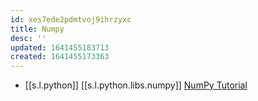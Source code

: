 ```yaml
---
id: xes7ede2pdmtvoj9ihrzyxc
title: Numpy
desc: ''
updated: 1641455183713
created: 1641455173363
---
```



- [[s.l.python]] [[s.l.python.libs.numpy]] [NumPy Tutorial](https://youtube.com/playlist?list=PLhTjy8cBISEpTyVbZGYUesjpeUXth8rqs)

